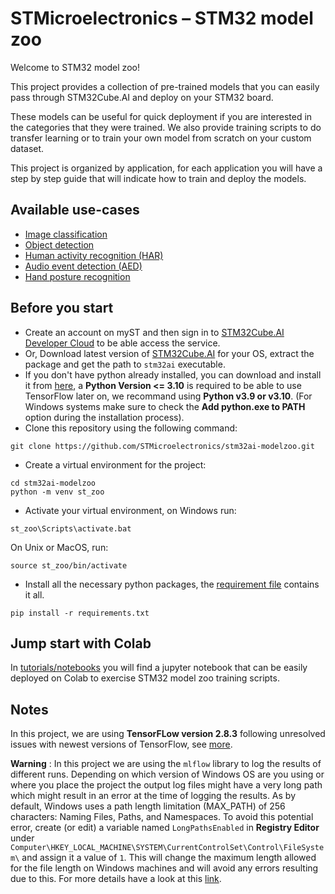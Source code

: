 # STMicroelectronics – STM32 model zoo

Welcome to STM32 model zoo!

This project provides a collection of pre-trained models that you can easily pass through STM32Cube.AI and deploy  on your STM32 board.

These models can be useful for quick deployment if you are interested in the categories that they were trained. We also provide training scripts to do transfer learning or to train your own model from scratch on your custom dataset.

This project is organized by application, for each application you will have a step by step guide that will indicate how to train and deploy the models.

## Available use-cases

* [Image classification](image_classification/README.md)
* [Object detection](object_detection/README.md)
* [Human activity recognition (HAR)](human_activity_recognition/README.md)
* [Audio event detection (AED)](audio_event_detection/README.md)
* [Hand posture recognition](hand_posture/README.md)


## Before you start

- Create an account on myST and then sign in to [STM32Cube.AI Developer Cloud](https://stm32ai-cs.st.com/home) to be able access the service.
- Or, Download latest version of [STM32Cube.AI](https://www.st.com/en/embedded-software/x-cube-ai.html) for your OS, extract the package and get the path to `stm32ai` executable.
- If you don't have python already installed, you can download and install it from [here](https://www.python.org/downloads/), a **Python Version <= 3.10** is required to be able to use TensorFlow later on, we recommand using **Python v3.9 or v3.10**. (For Windows systems make sure to check the **Add python.exe to PATH** option during the installation process).
- Clone this repository using the following command:
```
git clone https://github.com/STMicroelectronics/stm32ai-modelzoo.git
```
- Create a virtual environment for the project:
```
cd stm32ai-modelzoo
python -m venv st_zoo
```
- Activate your virtual environment, on Windows run:
 ```
st_zoo\Scripts\activate.bat
```
On Unix or MacOS, run:
 ```
source st_zoo/bin/activate
```
- Install all the necessary python packages, the [requirement file](requirements.txt) contains it all.
```
pip install -r requirements.txt
```

## Jump start with Colab

In [tutorials/notebooks](tutorials/notebooks/README.md) you will find a jupyter notebook that can be easily deployed on Colab to exercise STM32 model zoo training scripts.

## Notes

In this project, we are using **TensorFLow version 2.8.3** following unresolved issues with newest versions of TensorFlow, see [more](https://github.com/tensorflow/tensorflow/issues/56242).

**Warning** : In this project we are using the `mlflow` library to log the results of different runs. Depending on which version of Windows OS are you using or where you place the project the output log files might have a very long path which might result in an error at the time of logging the results. As by default, Windows uses a path length limitation (MAX_PATH) of 256 characters: Naming Files, Paths, and Namespaces. To avoid this potential error, create (or edit) a variable named `LongPathsEnabled` in **Registry Editor** under `Computer\HKEY_LOCAL_MACHINE\SYSTEM\CurrentControlSet\Control\FileSystem\` and assign it a value of `1`. This will change the maximum length allowed for the file length on Windows machines and will avoid any errors resulting due to this. For more details have a look at this [link](https://knowledge.autodesk.com/support/autocad/learn-explore/caas/sfdcarticles/sfdcarticles/The-Windows-10-default-path-length-limitation-MAX-PATH-is-256-characters.html).
